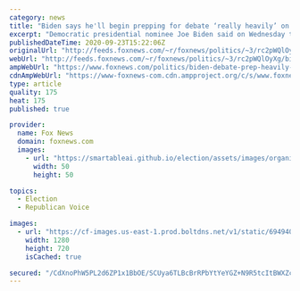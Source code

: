 ```yaml
---
category: news
title: "Biden says he'll begin prepping for debate ‘really heavily’ on Thursday"
excerpt: "Democratic presidential nominee Joe Biden said on Wednesday that he’s begun to prepare for next week’s presidential debate, but that more intense preparation begins on Thursday."
publishedDateTime: 2020-09-23T15:22:06Z
originalUrl: "http://feeds.foxnews.com/~r/foxnews/politics/~3/rc2pWQlOyXg/biden-debate-prep-heavily-thursday"
webUrl: "http://feeds.foxnews.com/~r/foxnews/politics/~3/rc2pWQlOyXg/biden-debate-prep-heavily-thursday"
ampWebUrl: "https://www.foxnews.com/politics/biden-debate-prep-heavily-thursday.amp"
cdnAmpWebUrl: "https://www-foxnews-com.cdn.ampproject.org/c/s/www.foxnews.com/politics/biden-debate-prep-heavily-thursday.amp"
type: article
quality: 175
heat: 175
published: true

provider:
  name: Fox News
  domain: foxnews.com
  images:
    - url: "https://smartableai.github.io/election/assets/images/organizations/foxnews.com-50x50.jpg"
      width: 50
      height: 50

topics:
  - Election
  - Republican Voice

images:
  - url: "https://cf-images.us-east-1.prod.boltdns.net/v1/static/694940094001/110422eb-4f54-44bd-8014-d61033f645fc/dfbe803d-bae5-42b9-84a9-4dc09a997e44/1280x720/match/image.jpg"
    width: 1280
    height: 720
    isCached: true

secured: "/CdXnoPhW5PL2d6ZP1x1BbOE/SCUya6TLBcBrRPbYtYeYGZ+N9R5tcItBWXZc2HzZsvFcC0fMyoBatHRwZwHa+9tV/2a/fGC7UeFm/YAucdVUobBOH/gUTaWkHCjUmqOEv9dzJS/qDWocps8FKr1RWSSR+zX88zQdaezHcc3JZ06BUX/W1YNm+IUdXpEE81aQg0DPSgUExh1tnxO68HkY/gSWJmx+T72X/+B7/oziSOsvT1pC1220FPBPQB/jowvYJsaQdapoOYGsppUW+qUlQTPzWxAiCA1qFVrau2L690A11whPfv6T0gjWw1QoAk+DYbANatpYvHW2cvfHedSnLj/MTdJUilkjsmZqES8O0Q=;Wh7B1NyYYpVzp2AEhxXYIA=="
---
```


